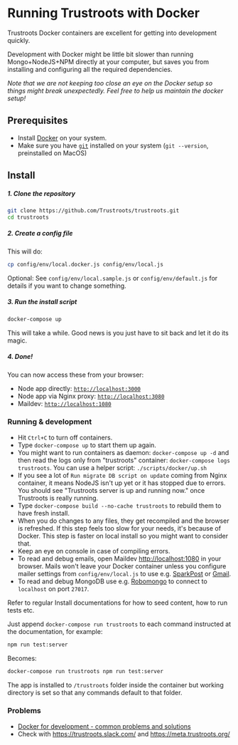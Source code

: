 # Running Trustroots with Docker

Trustroots Docker containers are excellent for getting into development quickly.

Development with Docker might be little bit slower than running Mongo+NodeJS+NPM directly at your computer, but saves you from installing and configuring all the required dependencies.

_Note that we are not keeping too close an eye on the Docker setup so things might break unexpectedly. Feel free to help us maintain the docker setup!_


## Prerequisites

* Install [Docker](https://www.docker.com/get-started) on your system.
* Make sure you have [`git`](http://git-scm.com/) installed on your system (`git --version`, preinstalled on MacOS)

## Install

##### 1. Clone the repository

```bash
git clone https://github.com/Trustroots/trustroots.git
cd trustroots
```

##### 2. Create a config file

This will do:
```bash
cp config/env/local.docker.js config/env/local.js
```

Optional: See `config/env/local.sample.js` or `config/env/default.js` for details if you want to change something.

##### 3. Run the install script

```bash
docker-compose up
```

This will take a while. Good news is you just have to sit back and let it do its magic.

##### 4. Done!

You can now access these from your browser:

* Node app directly: [`http://localhost:3000`](http://localhost:3000)
* Node app via Nginx proxy: [`http://localhost:3080`](http://localhost:3080)
* Maildev: [`http://localhost:1080`](http://localhost:1080)


### Running & development

- Hit `Ctrl+C` to turn off containers.
- Type `docker-compose up` to start them up again.
- You might want to run containers as daemon: `docker-compose up -d` and then read the logs only from "trustroots" container: `docker-compose logs trustroots`. You can use a helper script: `./scripts/docker/up.sh`
- If you see a lot of `Run migrate DB script on update` coming from Nginx container, it means NodeJS isn't up yet or it has stopped due to errors. You should see "Trustroots server is up and running now." once Trustroots is really running.
- Type `docker-compose build --no-cache trustroots` to rebuild them to have fresh install.
- When you do changes to any files, they get recompiled and the browser is refreshed. If this step feels too slow for your needs, it's because of Docker. This step is faster on local install so you might want to consider that.
- Keep an eye on console in case of compiling errors.
- To read and debug emails, open Maildev [http://localhost:1080](http://localhost:1080) in your browser. Mails won't leave your Docker container unless you configure mailer settings from `config/env/local.js` to use e.g. [SparkPost](https://www.sparkpost.com/) or [Gmail](https://support.google.com/a/answer/176600?hl=en).
- To read and debug MongoDB use e.g. [Robomongo](https://robomongo.org/) to connect to `localhost` on port `27017`.

Refer to regular Install documentations for how to seed content, how to run tests etc.

Just append `docker-compose run trustroots` to each command instructed at the documentation, for example:

```bash
npm run test:server
```

Becomes:
```bash
docker-compose run trustroots npm run test:server
```

The app is installed to `/trustroots` folder inside the container but working directory is set so that any commands default to that folder.

### Problems

- [Docker for development - common problems and solutions](https://medium.com/@rdsubhas/docker-for-development-common-problems-and-solutions-95b25cae41eb)
- Check with https://trustroots.slack.com/ and https://meta.trustroots.org/
